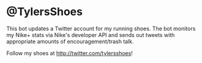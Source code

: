 @TylersShoes
============

This bot updates a Twitter account for my running shoes.
The bot monitors my Nike+ stats via Nike's developer API
and sends out tweets with appropriate amounts of
encouragement/trash talk.

Follow my shoes at http://twitter.com/tylersshoes!

